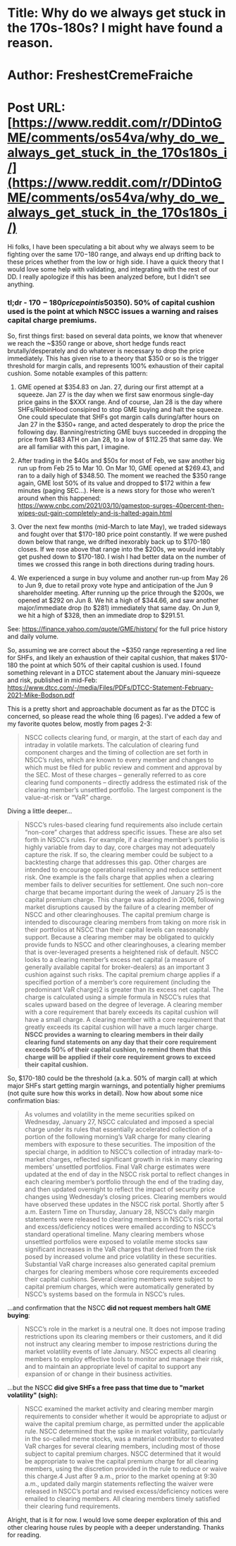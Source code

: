 # Title: Why do we always get stuck in the 170s-180s? I might have found a reason.
# Author: FreshestCremeFraiche
# Post URL: [https://www.reddit.com/r/DDintoGME/comments/os54va/why_do_we_always_get_stuck_in_the_170s180s_i/](https://www.reddit.com/r/DDintoGME/comments/os54va/why_do_we_always_get_stuck_in_the_170s180s_i/)


Hi folks, I have been speculating a bit about why we always seem to be fighting over the same $170-$180 range, and always end up drifting back to these prices whether from the low or high side. I have a quick theory that I would love some help with validating, and integrating with the rest of our DD. I really apologize if this has been analyzed before, but I didn't see anything.

### tl;dr - $170-180 price point is 50% of what we suspect is SHF margin call threshold from the NSCC ($350). 50% of capital cushion used is the point at which NSCC issues a warning and raises capital charge premiums.

So, first things first: based on several data points, we know that whenever we reach the ~$350 range or above, short hedge funds react brutally/desperately and do whatever is necessary to drop the price immediately. This has given rise to a theory that $350 or so is the trigger threshold for margin calls, and represents 100% exhaustion of their capital cushion. Some notable examples of this pattern:

1. GME opened at $354.83 on Jan. 27, during our first attempt at a squeeze. Jan 27 is the day when we first saw enormous single-day price gains in the $XXX range. And of course, Jan 28 is the day where SHFs/RobinHood consipired to stop GME buying and halt the squeeze. One could speculate that SHFs got margin calls during/after hours on Jan 27 in the $350+ range, and acted desperately to drop the price the following day. Banning/restricting GME buys succeeded in dropping the price from $483 ATH on Jan 28, to a low of $112.25 that same day. We are all familiar with this part, I imagine.

2. After trading in the $40s and $50s for most of Feb, we saw another big run up from Feb 25 to Mar 10. On Mar 10, GME opened at $269.43, and ran to a daily high of $348.50. The moment we reached the $350 range again, GME lost 50% of its value and dropped to $172 within a few minutes (paging SEC...). Here is a news story for those who weren't around when this happened: https://www.cnbc.com/2021/03/10/gamestop-surges-40percent-then-wipes-out-gain-completely-and-is-halted-again.html

3. Over the next few months (mid-March to late May), we traded sideways and fought over that $170-180 price point constantly. If we were pushed down below that range, we drifted inexorably back up to $170-180 closes. If we rose above that range into the $200s, we would inevitably get pushed down to $170-180. I wish I had better data on the number of times we crossed this range in both directions during trading hours.

4. We experienced a surge in buy volume and another run-up from May 26 to Jun 9, due to retail proxy vote hype and anticipation of the Jun 9 shareholder meeting. After running up the price through the $200s, we opened at $292 on Jun 8. We hit a high of $344.66, and saw another major/immediate drop (to $281) immediately that same day. On Jun 9, we hit a high of $328, then an immediate drop to $291.51.

See: https://finance.yahoo.com/quote/GME/history/ for the full price history and daily volume.

So, assuming we are correct about the ~$350 range representing a red line for SHFs, and likely an exhaustion of their capital cushion, that makes $170-180 the point at which 50% of their capital cushion is used. I found something relevant in a DTCC statement about the January mini-squeeze and risk, published in mid-Feb: https://www.dtcc.com/-/media/Files/PDFs/DTCC-Statement-February-2021-Mike-Bodson.pdf

This is a pretty short and approachable document as far as the DTCC is concerned, so please read the whole thing (6 pages). I've added a few of my favorite quotes below, mostly from pages 2-3:

> NSCC collects clearing fund, or margin, at the start of each day and intraday in volatile markets. The calculation of clearing fund component charges and the timing of collection are set forth in NSCC’s rules, which are known to every member and changes to which must be filed for public review and comment and approval by the SEC. Most of these charges – generally referred to as core clearing fund components – directly address the estimated risk of the clearing member’s unsettled portfolio. The largest component is the value-at-risk or “VaR” charge.

Diving a little deeper...

> NSCC’s rules-based clearing fund requirements also include certain “non-core” charges that address specific issues. These are also set forth in NSCC’s rules. For example, if a clearing member’s portfolio is highly variable from day to day, core charges may not adequately capture the risk. If so, the clearing member could be subject to a backtesting charge that addresses this gap. Other charges are intended to encourage operational resiliency and reduce settlement risk. One example is the fails charge that applies when a clearing member fails to deliver securities for settlement. One such non-core charge that became important during the week of January 25 is the capital premium charge. This charge was adopted in 2006, following market disruptions caused by the failure of a clearing member of NSCC and other clearinghouses. The capital premium charge is intended to discourage clearing members from taking on more risk in their portfolios at NSCC than their capital levels can reasonably support. Because a clearing member may be obligated to quickly provide funds to NSCC and other clearinghouses, a clearing member that is over-leveraged presents a heightened risk of default. NSCC looks to a clearing member’s excess net capital (a measure of generally available capital for broker-dealers) as an important 3 cushion against such risks. The capital premium charge applies if a specified portion of a member’s core requirement (including the predominant VaR charge)2 is greater than its excess net capital. The charge is calculated using a simple formula in NSCC’s rules that scales upward based on the degree of leverage. A clearing member with a core requirement that barely exceeds its capital cushion will have a small charge. A clearing member with a core requirement that greatly exceeds its capital cushion will have a much larger charge. **NSCC provides a warning to clearing members in their daily clearing fund statements on any day that their core requirement exceeds 50% of their capital cushion, to remind them that this charge will be applied if their core requirement grows to exceed their capital cushion.**

So, $170-180 could be the threshold (a.k.a. 50% of margin call) at which major SHFs start getting margin warnings, and potentially higher premiums (not quite sure how this works in detail). Now how about some nice confirmation bias:

> As volumes and volatility in the meme securities spiked on Wednesday, January 27, NSCC calculated and imposed a special charge under its rules that essentially accelerated collection of a portion of the following morning’s VaR charge for many clearing members with exposure to these securities. The imposition of the special charge, in addition to NSCC’s collection of intraday mark-to-market charges, reflected significant growth in risk in many clearing members’ unsettled portfolios. Final VaR charge estimates were updated at the end of day in the NSCC risk portal to reflect changes in each clearing member’s portfolio through the end of the trading day, and then updated overnight to reflect the impact of security price changes using Wednesday’s closing prices. Clearing members would have observed these updates in the NSCC risk portal. Shortly after 5 a.m. Eastern Time on Thursday, January 28, NSCC’s daily margin statements were released to clearing members in NSCC’s risk portal and excess/deficiency notices were emailed according to NSCC’s standard operational timeline. Many clearing members whose unsettled portfolios were exposed to volatile meme stocks saw significant increases in the VaR charges that derived from the risk posed by increased volume and price volatility in these securities. Substantial VaR charge increases also generated capital premium charges for clearing members whose core requirements exceeded their capital cushions. Several clearing members were subject to capital premium charges, which were automatically generated by NSCC’s systems based on the formula in NSCC’s rules.

...and confirmation that the NSCC **did not request members halt GME buying**:

> NSCC’s role in the market is a neutral one. It does not impose trading restrictions upon its clearing members or their customers, and it did not instruct any clearing member to impose restrictions during the market volatility events of late January. NSCC expects all clearing members to employ effective tools to monitor and manage their risk, and to maintain an appropriate level of capital to support any expansion of or change in their business activities.

...but the NSCC **did give SHFs a free pass that time due to "market volatility" (sigh):**

> NSCC examined the market activity and clearing member margin requirements to consider whether it would be appropriate to adjust or waive the capital premium charge, as permitted under the applicable rule. NSCC determined that the spike in market volatility, particularly in the so-called meme stocks, was a material contributor to elevated VaR charges for several clearing members, including most of those subject to capital premium charges. NSCC determined that it would be appropriate to waive the capital premium charge for all clearing members, using the discretion provided in the rule to reduce or waive this charge.4 Just after 9 a.m., prior to the market opening at 9:30 a.m., updated daily margin statements reflecting the waiver were released in NSCC’s portal and revised excess/deficiency notices were emailed to clearing members. All clearing members timely satisfied their clearing fund requirements.

Alright, that is it for now. I would love some deeper exploration of this and other clearing house rules by people with a deeper understanding. Thanks for reading.